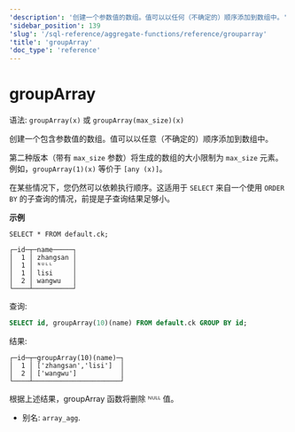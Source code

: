 ```yaml
---
'description': '创建一个参数值的数组。值可以以任何（不确定的）顺序添加到数组中。'
'sidebar_position': 139
'slug': '/sql-reference/aggregate-functions/reference/grouparray'
'title': 'groupArray'
'doc_type': 'reference'
---
```



# groupArray

语法: `groupArray(x)` 或 `groupArray(max_size)(x)`

创建一个包含参数值的数组。值可以以任意（不确定的）顺序添加到数组中。

第二种版本（带有 `max_size` 参数）将生成的数组的大小限制为 `max_size` 元素。例如，`groupArray(1)(x)` 等价于 `[any (x)]`。

在某些情况下，您仍然可以依赖执行顺序。这适用于 `SELECT` 来自一个使用 `ORDER BY` 的子查询的情况，前提是子查询结果足够小。

**示例**

```text
SELECT * FROM default.ck;

┌─id─┬─name─────┐
│  1 │ zhangsan │
│  1 │ ᴺᵁᴸᴸ     │
│  1 │ lisi     │
│  2 │ wangwu   │
└────┴──────────┘

```

查询:

```sql
SELECT id, groupArray(10)(name) FROM default.ck GROUP BY id;
```

结果:

```text
┌─id─┬─groupArray(10)(name)─┐
│  1 │ ['zhangsan','lisi']  │
│  2 │ ['wangwu']           │
└────┴──────────────────────┘
```

根据上述结果，groupArray 函数将删除 ᴺᵁᴸᴸ 值。

- 别名: `array_agg`.
